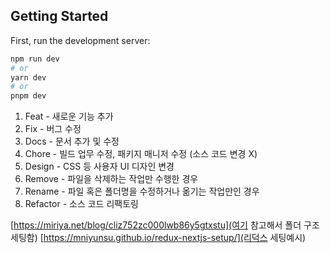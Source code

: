 ## Getting Started

First, run the development server:

```bash
npm run dev
# or
yarn dev
# or
pnpm dev
```

1. Feat - 새로운 기능 추가
2. Fix - 버그 수정
3. Docs - 문서 추가 및 수정
4. Chore - 빌드 업무 수정, 패키지 매니저 수정 (소스 코드 변경 X)
5. Design - CSS 등 사용자 UI 디자인 변경
6. Remove - 파일을 삭제하는 작업만 수행한 경우
7. Rename - 파일 혹은 폴더명을 수정하거나 옮기는 작업만인 경우
8. Refactor - 소스 코드 리팩토링

[https://miriya.net/blog/cliz752zc000lwb86y5gtxstu](여기 참고해서 폴더 구조 세팅함)
[https://mniyunsu.github.io/redux-nextjs-setup/](리덕스 세팅예시)
